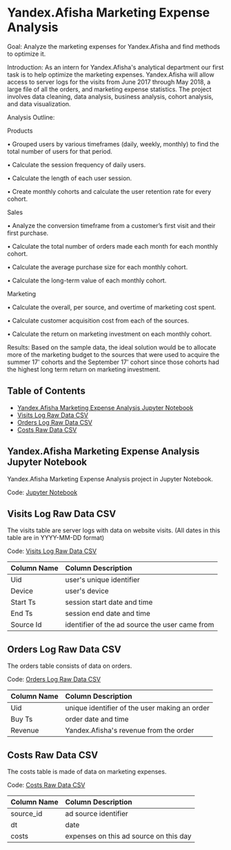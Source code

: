 # Yandex.Afisha Marketing Expense Analysis 

Goal: Analyze the marketing expenses for Yandex.Afisha and find methods to optimize it. 

Introduction: As an intern for Yandex.Afisha's analytical department our first task is to help optimize the marketing expenses. Yandex.Afisha will allow access to server logs for the visits from June 2017 through May 2018, a large file of all the orders, and marketing expense statistics. The project involves data cleaning, data analysis, business analysis, cohort analysis, and data visualization.

Analysis Outline: 

Products

• Grouped users by various timeframes (daily, weekly, monthly) to find the total number of users for that period.

• Calculate the session frequency of daily users.

• Calculate the length of each user session.

• Create monthly cohorts and calculate the user retention rate for every cohort.

Sales

• Analyze the conversion timeframe from a customer’s first visit and their first purchase.

• Calculate the total number of orders made each month for each monthly cohort.

• Calculate the average purchase size for each monthly cohort.

• Calculate the long-term value of each monthly cohort.

Marketing

• Calculate the overall, per source, and overtime of marketing cost spent.

• Calculate customer acquisition cost from each of the sources.

• Calculate the return on marketing investment on each monthly cohort.

Results: Based on the sample data, the ideal solution would be to allocate more of the marketing budget to the sources that were used to acquire the summer 17' cohorts and the September 17' cohort since those cohorts had the highest long term return on marketing investment.


## Table of Contents
- [Yandex.Afisha Marketing Expense Analysis Jupyter Notebook](#yandex-afisha=marketing-expense-analysis-jupyter-notebook)
- [Visits Log Raw Data CSV](#visits-log-raw-data-csv)
- [Orders Log Raw Data CSV](#orders-log-raw-data-csv)
- [Costs Raw Data CSV](#costs-raw-data-csv)

<a name="headers"/>


## Yandex.Afisha Marketing Expense Analysis Jupyter Notebook
Yandex.Afisha Marketing Expense Analysis project in Jupyter Notebook.

Code: [Jupyter Notebook](https://github.com/jasondo-da/tripleten_project_portfolio/blob/main/Sprint%209%20-%20Yandex/yandex_afisha.ipynb)



## Visits Log Raw Data CSV
The visits table are server logs with data on website visits.
(All dates in this table are in YYYY-MM-DD format)

Code: [Visits Log Raw Data CSV](https://github.com/jasondo-da/tripleten_project_portfolio/blob/main/Sprint%209%20-%20Yandex/visits_log_us.csv)

| Column Name | Column Description |
| :------------- | :------------ |
| Uid | user's unique identifier |
| Device | user's device |
| Start Ts | session start date and time |
| End Ts | session end date and time |
| Source Id | identifier of the ad source the user came from |


## Orders Log Raw Data CSV
The orders table consists of data on orders.

Code: [Orders Log Raw Data CSV](https://github.com/jasondo-da/tripleten_project_portfolio/blob/main/Sprint%209%20-%20Yandex/orders_log_us.csv)

| Column Name | Column Description |
| :------------- | :------------ |
| Uid | unique identifier of the user making an order |
| Buy Ts | order date and time |
| Revenue | Yandex.Afisha's revenue from the order |


## Costs Raw Data CSV
The costs table is made of data on marketing expenses.

Code: [Costs Raw Data CSV](https://github.com/jasondo-da/tripleten_project_portfolio/blob/main/Sprint%209%20-%20Yandex/costs_us.csv)

| Column Name | Column Description |
| :------------- | :------------ |
| source_id | ad source identifier |
| dt | date |
| costs | expenses on this ad source on this day |
